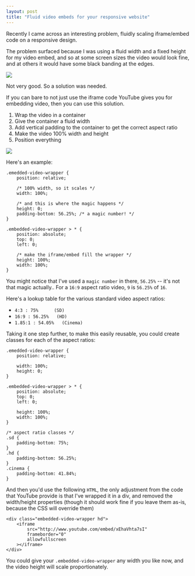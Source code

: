 ```yaml
---
layout: post
title: "Fluid video embeds for your responsive website"
---
```

Recently I came across an interesting problem, fluidly scaling iframe/embed code on a responsive design.

The problem surfaced because I was using a fluid width and a fixed height for my video embed, and so at some screen sizes the video would look fine, and at others it would have some black banding at the edges.

![](http://uk.omg.li/NaZt/by%20default%202013-03-15%20at%2015.52.00.png)

Not very good. So a solution was needed.

If you can bare to not just use the iframe code YouTube gives you for embedding video, then you can use this solution.

1. Wrap the video in a container
2. Give the container a fluid width
3. Add vertical padding to the container to get the correct aspect ratio
4. Make the video 100% width and height
5. Position everything

![](http://uk.omg.li/NaiM/by%20default%202013-03-15%20at%2015.53.50.png)

Here's an example:

<pre><code data-language="css">.emedded-video-wrapper {
    position: relative;

    /* 100% width, so it scales */
    width: 100%;
    
    /* and this is where the magic happens */
    height: 0;
    padding-bottom: 56.25%; /* a magic number! */
}

.embedded-video-wrapper > * {
    position: absolute;
    top: 0;
    left: 0;

    /* make the iframe/embed fill the wrapper */
    height: 100%;
    width: 100%;
}
</code></pre>

You might notice that I've used a `magic number` in there, `56.25%` -- it's not that magic actually.. For a `16:9` aspect ratio video, `9` is `56.25%` of `16`.

Here's a lookup table for the various standard video aspect ratios:
- `4:3 : 75%      (SD)`
- `16:9 : 56.25%   (HD)`
- `1.85:1 : 54.05%   (Cinema)`

Taking it one step further, to make this easily reusable, you could create classes for each of the aspect ratios:

<pre><code data-language="css">.emedded-video-wrapper {
    position: relative;

    width: 100%;
    height: 0;
}

.embedded-video-wrapper > * {
    position: absolute;
    top: 0;
    left: 0;

    height: 100%;
    width: 100%;
}

/* aspect ratio classes */
.sd {
    padding-bottom: 75%;
}
.hd {
    padding-bottom: 56.25%;
}
.cinema {
    padding-bottom: 41.84%;
}
</code></pre>

And then you'd use the following `HTML`, the only adjustment from the code that YouTube provide is that I've wrapped it in a div, and removed the width/height properties (though it should work fine if you leave them as-is, because the CSS will override them)

<pre><code data-language="html">&lt;div class="embedded-video-wrapper hd">
    &lt;iframe 
        src="http://www.youtube.com/embed/xEhaVhta7sI" 
        frameborder="0" 
        allowfullscreen
    >&lt;/iframe>
&lt;/div></code></pre>

You could give your `.embedded-video-wrapper` any width you like now, and the video height will scale proportionately.

